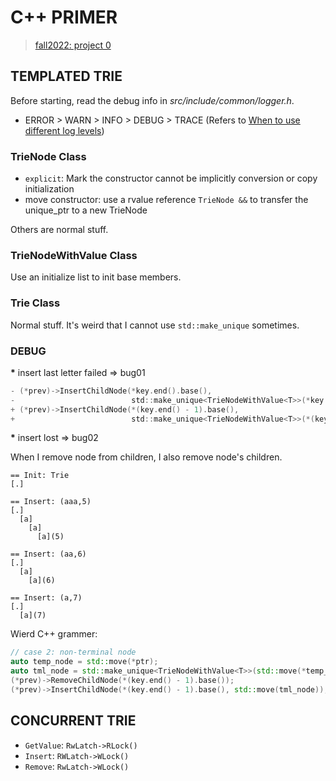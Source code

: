 # C++ PRIMER

> [fall2022: project 0](https://15445.courses.cs.cmu.edu/fall2022/project0/)

## TEMPLATED TRIE

Before starting, read the debug info in *src/include/common/logger.h*.

* ERROR > WARN > INFO > DEBUG > TRACE (Refers to
  [When to use different log levels](https://stackoverflow.com/questions/2031163/when-to-use-the-different-log-levels))

### TrieNode Class

* `explicit`: Mark the constructor cannot be implicitly conversion or copy
  initialization
* move constructor: use a rvalue reference `TrieNode &&` to transfer the
  unique_ptr to a new TrieNode

Others are normal stuff.

### TrieNodeWithValue Class

Use an initialize list to init base members.

### Trie Class

Normal stuff. It's weird that I cannot use `std::make_unique` sometimes.

### DEBUG

<b>*</b> insert last letter failed => bug01

```c
- (*prev)->InsertChildNode(*key.end().base(),
-                          std::make_unique<TrieNodeWithValue<T>>(*key.end().base(), value));
+ (*prev)->InsertChildNode(*(key.end() - 1).base(),
+                          std::make_unique<TrieNodeWithValue<T>>(*(key.end() - 1).base(), value));
```

<b>*</b> insert lost => bug02

When I remove node from children, I also remove node's children.

```output
== Init: Trie                                                                                                                           
[.]

== Insert: (aaa,5)                                                                                                                      
[.]                                                                                                                                     
  [a]                                                                                                                                   
    [a]                                                                                                                                 
      [a](5)                                                                                                                            
      
== Insert: (aa,6)                                                                                                                       
[.]                                                                                                                                     
  [a]                                                                                                                                   
    [a](6)                                                                                                                              
    
== Insert: (a,7)                                                                                                                        
[.]                                                                                                                                     
  [a](7)
```

Wierd C++ grammer:

```c++
// case 2: non-terminal node
auto temp_node = std::move(*ptr);
auto tml_node = std::make_unique<TrieNodeWithValue<T>>(std::move(*temp_node), value);
(*prev)->RemoveChildNode(*(key.end() - 1).base());
(*prev)->InsertChildNode(*(key.end() - 1).base(), std::move(tml_node));
```


## CONCURRENT TRIE

* `GetValue`: `RwLatch->RLock()`
* `Insert`: `RWLatch->WLock()`
* `Remove`: `RwLatch->WLock()`
